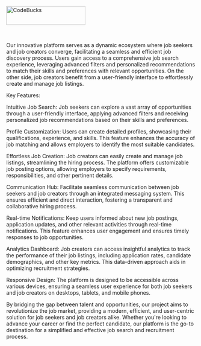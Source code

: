 


<p><a href="[https://www.buymeacoffee.com/CodeBucks](https://linkmefrontend.vercel.app/)" target="_blank"> <img  src="[https://www.buymeacoffee.com/assets/img/guidelines/download-assets-sm-1.svg](https://drive.google.com/file/d/1hi17zpmEv89Al_eEkN4sxwCTMwO-cNtD/view?usp=sharing)https://drive.google.com/file/d/1hi17zpmEv89Al_eEkN4sxwCTMwO-cNtD/view?usp=sharing" height="50" width="210" alt="CodeBucks" ></img></a></p><br />


<p>Our innovative platform serves as a dynamic ecosystem where job seekers and job creators converge, facilitating a seamless and efficient job discovery process. Users gain access to a comprehensive job search experience, leveraging advanced filters and personalized recommendations to match their skills and preferences with relevant opportunities. On the other side, job creators benefit from a user-friendly interface to effortlessly create and manage job listings.

Key Features:

Intuitive Job Search: Job seekers can explore a vast array of opportunities through a user-friendly interface, applying advanced filters and receiving personalized job recommendations based on their skills and preferences.

Profile Customization: Users can create detailed profiles, showcasing their qualifications, experience, and skills. This feature enhances the accuracy of job matching and allows employers to identify the most suitable candidates.

Effortless Job Creation: Job creators can easily create and manage job listings, streamlining the hiring process. The platform offers customizable job posting options, allowing employers to specify requirements, responsibilities, and other pertinent details.

Communication Hub: Facilitate seamless communication between job seekers and job creators through an integrated messaging system. This ensures efficient and direct interaction, fostering a transparent and collaborative hiring process.

Real-time Notifications: Keep users informed about new job postings, application updates, and other relevant activities through real-time notifications. This feature enhances user engagement and ensures timely responses to job opportunities.

Analytics Dashboard: Job creators can access insightful analytics to track the performance of their job listings, including application rates, candidate demographics, and other key metrics. This data-driven approach aids in optimizing recruitment strategies.

Responsive Design: The platform is designed to be accessible across various devices, ensuring a seamless user experience for both job seekers and job creators on desktops, tablets, and mobile phones.

By bridging the gap between talent and opportunities, our project aims to revolutionize the job market, providing a modern, efficient, and user-centric solution for job seekers and job creators alike. Whether you're looking to advance your career or find the perfect candidate, our platform is the go-to destination for a simplified and effective job search and recruitment process.</p>
